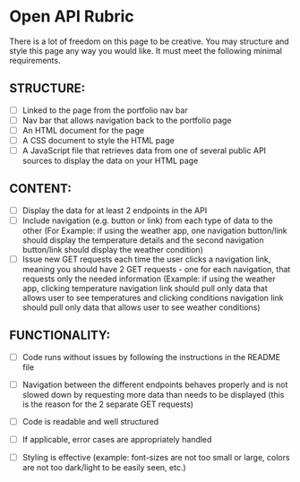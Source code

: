 
# Open API Rubric

There is a lot of freedom on this page to be creative.  You may structure and style this page any way you would like.  It must meet the following minimal requirements.

## STRUCTURE:
 - [ ] Linked to the page from the portfolio nav bar
 - [ ] Nav bar that allows navigation back to the portfolio page
 - [ ] An HTML document for the page
 - [ ] A CSS document to style the HTML page
 - [ ] A JavaScript file that retrieves data from one of several public API sources to display the data on your HTML page

## CONTENT:
 - [ ] Display the data for at least 2 endpoints in the API
 - [ ] Include navigation (e.g. button or link) from each type of data to the other (For Example: if using the weather app, one navigation button/link should display the temperature details and the second navigation button/link should display the weather condition)
 - [ ] Issue new GET requests each time the user clicks a navigation link, meaning you should have 2 GET requests - one for each navigation, that requests only the needed information (Example: if using the weather app, clicking temperature navigation link should pull only data that allows user to see temperatures and clicking conditions navigation link should pull only data that allows user to see weather conditions)

## FUNCTIONALITY:
 - [ ] Code runs without issues by following the instructions in the README file
 - [ ] Navigation between the different endpoints behaves properly and is not slowed down by requesting more data than needs to be displayed (this is the reason for the 2 separate GET requests)
 - [ ] Code is readable and well structured
 - [ ] If applicable, error cases are appropriately handled
 - [ ] Styling is effective (example: font-sizes are not too small or large, colors are not too dark/light to be easily seen, etc.)

